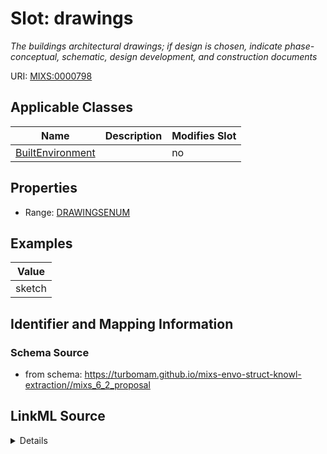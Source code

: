 # Slot: drawings


_The buildings architectural drawings; if design is chosen, indicate phase-conceptual, schematic, design development, and construction documents_



URI: [MIXS:0000798](https://w3id.org/mixs/0000798)



<!-- no inheritance hierarchy -->




## Applicable Classes

| Name | Description | Modifies Slot |
| --- | --- | --- |
[BuiltEnvironment](BuiltEnvironment.md) |  |  no  |







## Properties

* Range: [DRAWINGSENUM](DRAWINGSENUM.md)






## Examples

| Value |
| --- |
| sketch |

## Identifier and Mapping Information







### Schema Source


* from schema: https://turbomam.github.io/mixs-envo-struct-knowl-extraction//mixs_6_2_proposal




## LinkML Source

<details>
```yaml
name: drawings
description: The buildings architectural drawings; if design is chosen, indicate phase-conceptual,
  schematic, design development, and construction documents
title: drawings
notes:
- drawings
examples:
- value: sketch
from_schema: https://turbomam.github.io/mixs-envo-struct-knowl-extraction//mixs_6_2_proposal
rank: 1000
slot_uri: MIXS:0000798
multivalued: false
alias: drawings
domain_of:
- BuiltEnvironment
range: DRAWINGS_ENUM
required: false
recommended: false

```
</details>